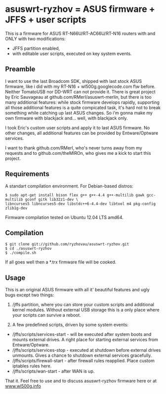 asuswrt-ryzhov = ASUS firmware + JFFS + user scripts
==================================

This is a firmware for ASUS RT-N66U/RT-AC66U/RT-N16 routers with and ONLY with two modifications:

 * JFFS partition enabled,
 * with editable user scripts, executed on key system events.


Preamble
-----------------------

I want to use the last Broadcom SDK, shipped with last stock ASUS firmware, like i did with my RT-N16 + wl500g.googlecode.com f\w before. Neither TomatoUSB nor DD-WRT can not provide it. There is great project by Eric Sauvageau at github.com/RMerl/asuswrt-merlin, but there is too many additional features: while stock firmware develops rapidly, supporting all those additional features is a quite compicated task, it's hard not to break something while catching up last ASUS changes. So i'm gonna make my own firmware with blackjack and... well, with blackjack only.

I took Eric's custom user scripts and apply it to last ASUS firmware. No other changes, all additional features can be provided by Entware/Optware services.

I want to thank github.com/RMerl, who's never turns away from my requests and to github.com/theMIROn, who gives me a kick to start this project.


Requirements
-----------------------

A standart compilation environment. For Debian-based distros:

    $ sudo apt-get install bison flex g++ g++-4.4 g++-multilib gawk gcc-multilib gconf gitk lib32z1-dev \
    libncurses5 libncurses5-dev libstdc++6-4.4-dev libtool m4 pkg-config zlib1g-dev

Firmware compilation tested on Ubuntu 12.04 LTS amd64.


Compilation
-----------------------

    $ git clone git://github.com/ryzhovau/asuswrt-ryzhov.git
    $ cd ./asuswrt-ryzhov
    $ ./compile.sh

If all goes well then a *.trx firmware file will be cooked.


Usage
-----------------------

This is an original ASUS firmware with all it' beautiful features and ugly bugs except two things:

 1. /jffs partition, where you can store your custom scripts and additional kernel modules. Without external USB storage this is a only place where your scripts can survive a reboot.

 2. A few predefined scripts, driven by some
system events:

 * /jffs/scripts/services-start - will be executed after system boots and mounts external drives. A right place for starting external services from Entware/Optware.
 * /jffs/scripts/services-stop - executed at shutdown before external drives unmounts. Gives a chance to shutdown external services gracefully.
 * /jffs/scripts/firewall-start - after firewall rules reapplied. Place custom iptables rules here.
 * /jffs/scripts/wan-start - after WAN is up. 


That it. Feel free to use and to discuss asuswrt-ryzhov firmware here or at www.wl500g.info
